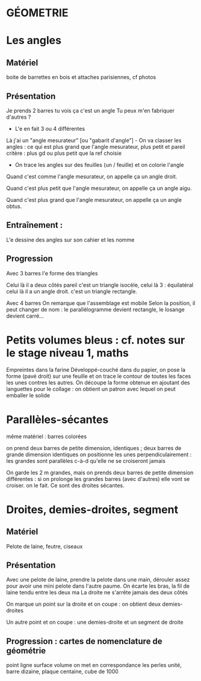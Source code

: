 GÉOMETRIE
=========

Les angles
==========

Matériel
--------

boite de barrettes en bois et attaches parisiennes, cf photos

Présentation
------------

Je prends 2 barres tu vois ça c'est un angle Tu peux m'en fabriquer d'autres ?

- L'e en fait 3 ou 4 différentes

Là j'ai un "angle mesurateur" \[ou "gabarit d'angle"\] - On va classer les angles : ce qui est plus grand que l'angle mesurateur, plus petit et pareil critère : plus gd ou plus petit que la ref choisie

-   On trace les angles sur des feuilles (un / feuille) et on colorie l'angle

Quand c'est comme l'angle mesurateur, on appelle ça un angle droit.

Quand c'est plus petit que l'angle mesurateur, on appelle ça un angle aigu.

Quand c'est plus grand que l'angle mesurateur, on appelle ça un angle obtus.

Entraînement :
--------------

L'e dessine des angles sur son cahier et les nomme

Progression
-----------

Avec 3 barres l'e forme des triangles

Celui là il a deux côtés pareil c'est un triangle isocèle, celui là 3 : équilatéral celui là il a un angle droit. c'est un triangle rectangle.

Avec 4 barres On remarque que l'assemblage est mobile Selon la position, il peut changer de nom : le parallélogramme devient rectangle, le losange devient carré...

Petits volumes bleus : cf. notes sur le stage niveau 1, maths
=============================================================

Empreintes dans la farine Développé-couché dans du papier, on pose la forme (pavé droit) sur une feuille et on trace le contour de toutes les faces les unes contres les autres. On découpe la forme obtenue en ajoutant des languettes pour le collage : on obtient un patron avec lequel on peut emballer le solide

Parallèles-sécantes
===================

même matériel : barres colorées

on prend deux barres de petite dimension, identiques ; deux barres de grande dimension identiques on positionne les unes perpendiculairement : les grandes sont parallèles c-à-d qu'elle ne se croiseront jamais

On garde les 2 m grandes, mais on prends deux barres de petite dimension différentes : si on prolonge les grandes barres (avec d'autres) elle vont se croiser. on le fait. Ce sont des droites sécantes.

Droites, demies-droites, segment
================================

Matériel
--------

Pelote de laine, feutre, ciseaux

Présentation
------------

Avec une pelote de laine, prendre la pelote dans une main, dérouler assez pour avoir une mini pelote dans l'autre paume. On écarte les bras, la fil de laine tendu entre les deux ma La droite ne s'arrête jamais des deux côtés

On marque un point sur la droite et on coupe : on obtient deux demies-droites

Un autre point et on coupe : une demies-droite et un segment de droite

Progression : cartes de nomenclature de géométrie
-------------------------------------------------

point ligne surface volume on met en correspondance les perles unité, barre dizaine, plaque centaine, cube de 1000
